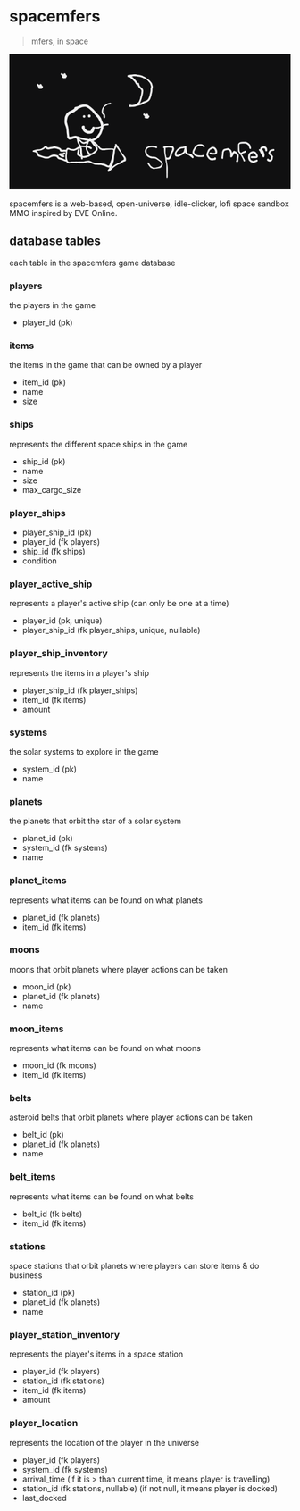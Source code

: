 # spacemfers

> mfers, in space

![spacemfers](spacemfers.png)

spacemfers is a web-based, open-universe, idle-clicker, lofi space sandbox MMO inspired by EVE Online.

## database tables

each table in the spacemfers game database

### players
the players in the game

- player_id (pk)

### items
the items in the game that can be owned by a player

- item_id (pk)
- name
- size

### ships
represents the different space ships in the game

- ship_id (pk)
- name
- size
- max_cargo_size

### player_ships

- player_ship_id (pk)
- player_id (fk players)
- ship_id (fk ships)
- condition

### player_active_ship
represents a player's active ship (can only be one at a time)

- player_id (pk, unique)
- player_ship_id (fk player_ships, unique, nullable)

### player_ship_inventory
represents the items in a player's ship

- player_ship_id (fk player_ships)
- item_id (fk items)
- amount

### systems
the solar systems to explore in the game

- system_id (pk)
- name

### planets
the planets that orbit the star of a solar system

- planet_id (pk)
- system_id (fk systems)
- name

### planet_items
represents what items can be found on what planets

- planet_id (fk planets)
- item_id (fk items)

### moons
moons that orbit planets where player actions can be taken

- moon_id (pk)
- planet_id (fk planets)
- name

### moon_items
represents what items can be found on what moons

- moon_id (fk moons)
- item_id (fk items)

### belts
asteroid belts that orbit planets where player actions can be taken

- belt_id (pk)
- planet_id (fk planets)
- name

### belt_items
represents what items can be found on what belts

- belt_id (fk belts)
- item_id (fk items)

### stations
space stations that orbit planets where players can store items & do business

- station_id (pk)
- planet_id (fk planets)
- name

### player_station_inventory
represents the player's items in a space station

- player_id (fk players)
- station_id (fk stations)
- item_id (fk items)
- amount

### player_location
represents the location of the player in the universe

- player_id (fk players)
- system_id (fk systems)
- arrival_time (if it is > than current time, it means player is travelling)
- station_id (fk stations, nullable) (if not null, it means player is docked)
- last_docked
